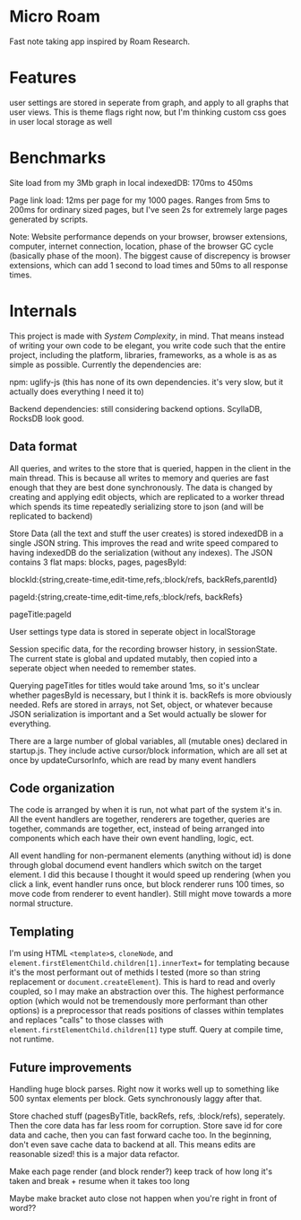 # Micro Roam

Fast note taking app inspired by Roam Research.

# Features

user settings are stored in seperate from graph, and apply to all graphs that user views. This is theme flags right now, but I'm thinking custom css goes in user local storage as well

# Benchmarks

Site load from my 3Mb graph in local indexedDB: 170ms to 450ms

Page link load: 12ms per page for my 1000 pages. Ranges from 5ms to 200ms for ordinary sized pages, but I've seen 2s for extremely large pages generated by scripts.

Note: Website performance depends on your browser, browser extensions, computer, internet connection, location, phase of the browser GC cycle (basically phase of the moon). The biggest cause of discrepency is browser extensions, which can add 1 second to load times and 50ms to all response times.

# Internals

This project is made with *System Complexity*, in mind. That means instead of writing your own code to be elegant, you write code such that the entire project, including the platform, libraries, frameworks, as a whole is as as simple as possible. Currently the dependencies are:

npm: uglify-js (this has none of its own dependencies. it's very slow, but it actually does everything I need it to)

Backend dependencies: still considering backend options. ScyllaDB, RocksDB look good.

## Data format

All queries, and writes to the store that is queried, happen in the client in the main thread. This is because all writes to memory and queries are fast enough that they are best done synchronously. The data is changed by creating and applying edit objects, which are replicated to a worker thread which spends its time repeatedly serializing store to json (and will be replicated to backend)

Store Data (all the text and stuff the user creates) is stored indexedDB in a single JSON string. This improves the read and write speed compared to having indexedDB do the serialization (without any indexes). The JSON contains 3 flat maps: blocks, pages, pagesById:

blockId:{string,create-time,edit-time,refs,:block/refs, backRefs,parentId}

pageId:{string,create-time,edit-time,refs,:block/refs, backRefs}

pageTitle:pageId

User settings type data is stored in seperate object in localStorage

Session specific data, for the recording browser history, in sessionState. The current state is global and updated mutably, then copied into a seperate object when needed to remember states.

Querying pageTitles for titles would take around 1ms, so it's unclear whether pagesById is necessary, but I think it is. backRefs is more obviously needed. Refs are stored in arrays, not Set, object, or whatever because JSON serialization is important and a Set would actually be slower for everything.

There are a large number of global variables, all (mutable ones) declared in startup.js. They include active cursor/block information, which are all set at once by updateCursorInfo, which are read by many event handlers

## Code organization

The code is arranged by when it is run, not what part of the system it's in. All the event handlers are together, renderers are together, queries are together, commands are together, ect, instead of being arranged into components which each have their own event handling, logic, ect. 

All event handling for non-permanent elements (anything without id) is done through global documend event handlers which switch on the target element. I did this because I thought it would speed up rendering (when you click a link, event handler runs once, but block renderer runs 100 times, so move code from renderer to event handler). Still might move towards a more normal structure.


## Templating

I'm using HTML `<template>`s, `cloneNode`, and `element.firstElementChild.children[1].innerText=` for templating because it's the most performant out of methids I tested (more so than string replacement or `document.createElement`). This is hard to read and overly coupled, so I may make an abstraction over this. The highest performance option (which would not be tremendously more performant than other options) is a preprocessor that reads positions of classes within templates and replaces "calls" to those classes with `element.firstElementChild.children[1]` type stuff. Query at compile time, not runtime.

## Future improvements

Handling huge block parses. Right now it works well up to something like 500 syntax elements per block. Gets synchronously laggy after that.

Store chached stuff (pagesByTitle, backRefs, refs, :block/refs), seperately. Then the core data has far less room for corruption. Store save id for core data and cache, then you can fast forward cache too. In the beginning, don't even save cache data to backend at all. This means edits are reasonable sized! this is a major data refactor.

Make each page render (and block render?) keep track of how long it's taken and break + resume when it takes too long

Maybe make bracket auto close not happen when you're right in front of word??